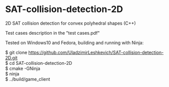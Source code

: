# SAT-collision-detection-2D
2D SAT collision detection for convex polyhedral shapes (C++)

Test cases description in the "test cases.pdf"

Tested on Windows10 and Fedora, building and running with Ninja:  
  
  $ git clone https://github.com/UladzimirLeshkevich/SAT-collision-detection-2D.git  
  $ cd SAT-collision-detection-2D  
  $ cmake -GNinja  
  $ ninja  
  $ ../build/game_client
